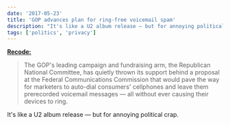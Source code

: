 ```yaml
---
date: '2017-05-23'
title: 'GOP advances plan for ring-free voicemail spam'
description: "It's like a U2 album release — but for annoying political crap."
tags: ['politics', 'privacy']
---
```


**[Recode:](https://www.recode.net/2017/5/23/15681158/political-campaign-robocall-ringless-voicemail-without-ringing-cellphone-republican)**

> The GOP's leading campaign and fundraising arm, the Republican National Committee, has quietly thrown its support behind a proposal at the Federal Communications Commission that would pave the way for marketers to auto-dial consumers' cellphones and leave them prerecorded voicemail messages — all without ever causing their devices to ring.<!-- excerpt -->

It's like a U2 album release — but for annoying political crap.
